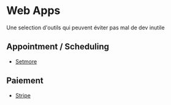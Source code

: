# Web Apps
Une selection d'outils qui peuvent éviter pas mal de dev inutile

## Appointment / Scheduling
- [Setmore](https://www.setmore.com)

## Paiement
- [Stripe](https://stripe.com/fr)
